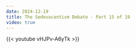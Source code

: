 ```yaml
---
date: 2024-12-19
title: The Sedevacantism Debate - Part 15 of 19
video: true
---
```



{{< youtube vHJPv-A6yTk >}}
